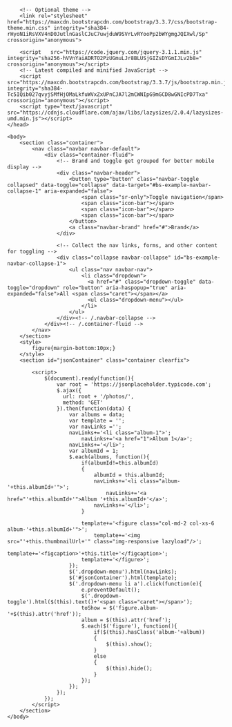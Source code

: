 <!DOCTYPE html>
<html>
	<head>
		<meta charset="utf-8">
		<meta http-equiv="X-UA-Compatible" content="IE=edge">
		<meta name="viewport" content="width=device-width, initial-scale=1">
		<title>Jquery Ajax</title>
		<!-- Latest compiled and minified CSS -->
		<link rel="stylesheet" href="https://maxcdn.bootstrapcdn.com/bootstrap/3.3.7/css/bootstrap.min.css" integrity="sha384-BVYiiSIFeK1dGmJRAkycuHAHRg32OmUcww7on3RYdg4Va+PmSTsz/K68vbdEjh4u" crossorigin="anonymous">

		<!-- Optional theme -->
		<link rel="stylesheet" href="https://maxcdn.bootstrapcdn.com/bootstrap/3.3.7/css/bootstrap-theme.min.css" integrity="sha384-rHyoN1iRsVXV4nD0JutlnGaslCJuC7uwjduW9SVrLvRYooPp2bWYgmgJQIXwl/Sp" crossorigin="anonymous">
		
		<script   src="https://code.jquery.com/jquery-3.1.1.min.js"   integrity="sha256-hVVnYaiADRTO2PzUGmuLJr8BLUSjGIZsDYGmIJLv2b8="   crossorigin="anonymous"></script>
		<!-- Latest compiled and minified JavaScript -->
		<script src="https://maxcdn.bootstrapcdn.com/bootstrap/3.3.7/js/bootstrap.min.js" integrity="sha384-Tc5IQib027qvyjSMfHjOMaLkfuWVxZxUPnCJA7l2mCWNIpG9mGCD8wGNIcPD7Txa" crossorigin="anonymous"></script>
		<script type="text/javascript" src="https://cdnjs.cloudflare.com/ajax/libs/lazysizes/2.0.4/lazysizes-umd.min.js"></script>
	</head>

	<body>
		<section class="container">
			<nav class="navbar navbar-default">
				<div class="container-fluid">
					<!-- Brand and toggle get grouped for better mobile display -->
					<div class="navbar-header">
						<button type="button" class="navbar-toggle collapsed" data-toggle="collapse" data-target="#bs-example-navbar-collapse-1" aria-expanded="false">
							<span class="sr-only">Toggle navigation</span>
							<span class="icon-bar"></span>
							<span class="icon-bar"></span>
							<span class="icon-bar"></span>
						</button>
						<a class="navbar-brand" href="#">Brand</a>
					</div>

					<!-- Collect the nav links, forms, and other content for toggling -->
					<div class="collapse navbar-collapse" id="bs-example-navbar-collapse-1">
						<ul class="nav navbar-nav">
							<li class="dropdown">
							  <a href="#" class="dropdown-toggle" data-toggle="dropdown" role="button" aria-haspopup="true" aria-expanded="false">All <span class="caret"></span></a>
							  <ul class="dropdown-menu"></ul>
							</li>
						</ul>
					</div><!-- /.navbar-collapse -->
				</div><!-- /.container-fluid -->
			</nav>
		</section>
		<style>
			figure{margin-bottom:10px;}
		</style>
		<section id="jsonContainer" class="container clearfix">
		
			<script>
				$(document).ready(function(){
					var root = 'https://jsonplaceholder.typicode.com';
					$.ajax({
					  url: root + '/photos/',
					  method: 'GET'
					}).then(function(data) {
						var albums = data;
						var template = '';
						var navLinks ='';
						navLinks+='<li class="album-1">';
							navLinks+='<a href="1">Album 1</a>';
						navLinks+='</li>';
						var albumId = 1;
						$.each(albums, function(){
							if(albumId!=this.albumId)
							{
								albumId = this.albumId;
								navLinks+='<li class="album-'+this.albumId+'">';
									navLinks+='<a href="'+this.albumId+'">Album '+this.albumId+'</a>';
								navLinks+='</li>';
							}
							
							template+='<figure class="col-md-2 col-xs-6 album-'+this.albumId+'">';
								template+='<img src="'+this.thumbnailUrl+'" class="img-responsive lazyload"/>';
								template+='<figcaption>'+this.title+'</figcaption>';
							template+='</figure>';
						});
						$('.dropdown-menu').html(navLinks);
						$('#jsonContainer').html(template);
						$('.dropdown-menu li a').click(function(e){
							e.preventDefault();
							$('.dropdown-toggle').html($(this).text()+'<span class="caret"></span>');
							toShow = $('figure.album-'+$(this).attr('href'));
							album = $(this).attr('href');
							$.each($('figure'), function(){
								if($(this).hasClass('album-'+album))
								{
									$(this).show();
								}
								else
								{
									$(this).hide();
								}
							});
						});
					});
				});
			</script>
		</section>
	</body>

</html>
